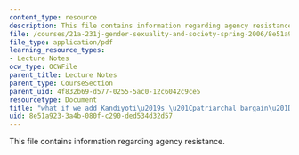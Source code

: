 ```yaml
---
content_type: resource
description: This file contains information regarding agency resistance.
file: /courses/21a-231j-gender-sexuality-and-society-spring-2006/8e51a9233a4b080fc290ded534d32d57_MIT21A_213JS06_agncy_resi.pdf
file_type: application/pdf
learning_resource_types:
- Lecture Notes
ocw_type: OCWFile
parent_title: Lecture Notes
parent_type: CourseSection
parent_uid: 4f832b69-d577-0255-5ac0-12c6042c9ce5
resourcetype: Document
title: "what if we add Kandiyoti\u2019s \u201Cpatriarchal bargain\u201D into discussion"
uid: 8e51a923-3a4b-080f-c290-ded534d32d57
---
```

This file contains information regarding agency resistance.

